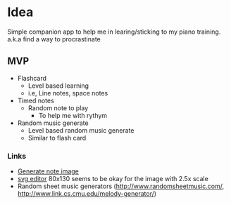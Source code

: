 # Idea

Simple companion app to help me in learing/sticking to my piano training. a.k.a find a way to procrastinate 


## MVP

* Flashcard
    * Level based learning
    * i.e, Line notes, space notes
* Timed notes
    * Random note to play
        * To help me with rythym
* Random music generate
    * Level based random music generate
    * Similar to flash card



### Links

* [Generate note image](https://jsfiddle.net/palaniraja/hLdr3gos/1/)
* [svg editor](http://editor.method.ac/) 80x130 seems to be okay for the image with 2.5x scale
* Random sheet music generators (http://www.randomsheetmusic.com/, http://www.link.cs.cmu.edu/melody-generator/)

